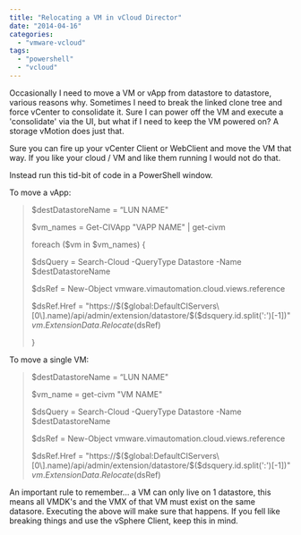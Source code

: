 ```yaml
---
title: "Relocating a VM in vCloud Director"
date: "2014-04-16"
categories: 
  - "vmware-vcloud"
tags: 
  - "powershell"
  - "vcloud"
---
```


Occasionally I need to move a VM or vApp from datastore to datastore, various reasons why. Sometimes I need to break the linked clone tree and force vCenter to consolidate it. Sure I can power off the VM and execute a 'consolidate' via the UI, but what if I need to keep the VM powered on? A storage vMotion does just that.

Sure you can fire up your vCenter Client or WebClient and move the VM that way. If you like your cloud / VM and like them running I would not do that.

Instead run this tid-bit of code in a PowerShell window.

To move a vApp:

> $destDatastoreName = “LUN NAME"
> 
> $vm\_names = Get-CIVApp "VAPP NAME" | get-civm
> 
> foreach ($vm in $vm\_names) {
> 
> $dsQuery = Search-Cloud -QueryType Datastore -Name $destDatastoreName
> 
> $dsRef = New-Object vmware.vimautomation.cloud.views.reference
> 
> $dsRef.Href = "https://$($global:DefaultCIServers\[0\].name)/api/admin/extension/datastore/$($dsquery.id.split(':')\[-1\])" $vm.ExtensionData.Relocate($dsRef)
> 
> }

To move a single VM:

> $destDatastoreName = “LUN NAME"
> 
> $vm\_name = get-civm "VM NAME"
> 
> $dsQuery = Search-Cloud -QueryType Datastore -Name $destDatastoreName
> 
> $dsRef = New-Object vmware.vimautomation.cloud.views.reference
> 
> $dsRef.Href = "https://$($global:DefaultCIServers\[0\].name)/api/admin/extension/datastore/$($dsquery.id.split(':')\[-1\])" $vm.ExtensionData.Relocate($dsRef)

An important rule to remember... a VM can only live on 1 datastore, this means all VMDK's and the VMX of that VM must exist on the same datasore. Executing the above will make sure that happens. If you fell like breaking things and use the vSphere Client, keep this in mind.
